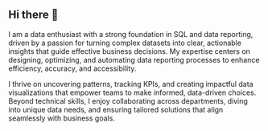 ## Hi there 👋

I am a data enthusiast with a strong foundation in SQL and data reporting, driven by a passion for turning complex datasets into clear, actionable insights that guide effective business decisions. My expertise centers on designing, optimizing, and automating data reporting processes to enhance efficiency, accuracy, and accessibility. 

I thrive on uncovering patterns, tracking KPIs, and creating impactful data visualizations that empower teams to make informed, data-driven choices. Beyond technical skills, I enjoy collaborating across departments, diving into unique data needs, and ensuring tailored solutions that align seamlessly with business goals. 

